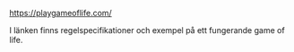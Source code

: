 https://playgameoflife.com/

I länken finns regelspecifikationer och exempel på ett fungerande game of life.
